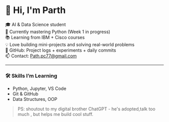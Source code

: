 # 👋 Hi, I'm Parth

🎓 AI & Data Science student  
🚀 Currently mastering Python (Week 1 in progress)  
📚 Learning from IBM + Cisco courses  
💡 Love building mini-projects and solving real-world problems  
📌 GitHub: Project logs + experiments + daily commits  
📫 Contact: Path.pc77@gmail.com  

---

### 🛠 Skills I’m Learning
- Python, Jupyter, VS Code
- Git & GitHub
- Data Structures, OOP

>PS: shoutout to my digital brother ChatGPT - he's adopted,talk too much , but helps me build cool stuff.
